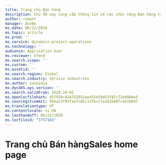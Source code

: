 ```yaml
---
title: Trang chủ Bán hàng
description: Chủ đề này cung cấp thông tin về các chức năng Bán hàng trong Dynamics 365 Project Operations.
author: rumant
manager: AnnBe
ms.date: 06/22/2020
ms.topic: article
ms.prod: ''
ms.service: dynamics-project-operations
ms.technology: ''
audience: Application User
ms.reviewer: kfend
ms.search.scope: ''
ms.custom: ''
ms.assetid: ''
ms.search.region: Global
ms.search.industry: Service industries
ms.author: suvaidya
ms.dyn365.ops.version: ''
ms.search.validFrom: 2020-10-01
ms.openlocfilehash: d2f558c924752052ae455d29d53f87c72e99b0e5
ms.sourcegitcommit: 99ea23f95faa7c85c13fbcc7a3d1b40fc661b697
ms.translationtype: HT
ms.contentlocale: vi-VN
ms.lasthandoff: 06/22/2020
ms.locfileid: "3757163"
---
```

# <a name="sales-home-page"></a><span data-ttu-id="d5f01-103">Trang chủ Bán hàng</span><span class="sxs-lookup"><span data-stu-id="d5f01-103">Sales home page</span></span>
